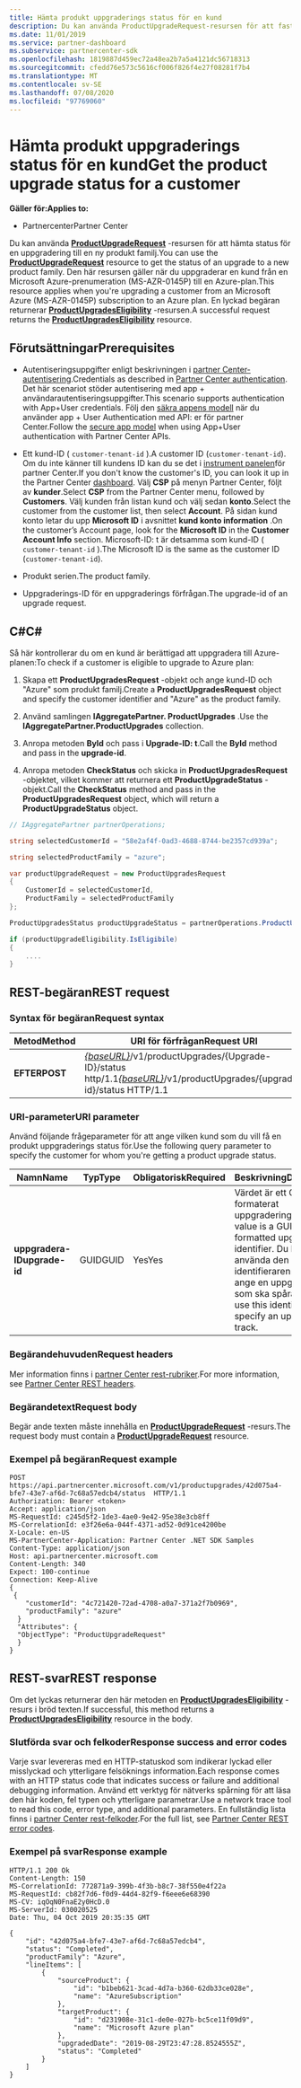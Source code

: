 ```yaml
---
title: Hämta produkt uppgraderings status för en kund
description: Du kan använda ProductUpgradeRequest-resursen för att fastställa status för en produkt uppgradering för en kund till en ny produkt familj, till exempel från en Microsoft Azure-prenumeration (MS-AZR-0145P) till en Azure-plan.
ms.date: 11/01/2019
ms.service: partner-dashboard
ms.subservice: partnercenter-sdk
ms.openlocfilehash: 1819887d459ec72a48ea2b7a5a4121dc56718313
ms.sourcegitcommit: cfedd76e573c5616cf006f826f4e27f08281f7b4
ms.translationtype: MT
ms.contentlocale: sv-SE
ms.lasthandoff: 07/08/2020
ms.locfileid: "97769060"
---
```

# <a name="get-the-product-upgrade-status-for-a-customer"></a><span data-ttu-id="f2478-103">Hämta produkt uppgraderings status för en kund</span><span class="sxs-lookup"><span data-stu-id="f2478-103">Get the product upgrade status for a customer</span></span>

<span data-ttu-id="f2478-104">**Gäller för:**</span><span class="sxs-lookup"><span data-stu-id="f2478-104">**Applies to:**</span></span>

- <span data-ttu-id="f2478-105">Partnercenter</span><span class="sxs-lookup"><span data-stu-id="f2478-105">Partner Center</span></span>

<span data-ttu-id="f2478-106">Du kan använda [**ProductUpgradeRequest**](product-upgrade-resources.md#productupgraderequest) -resursen för att hämta status för en uppgradering till en ny produkt familj.</span><span class="sxs-lookup"><span data-stu-id="f2478-106">You can use the [**ProductUpgradeRequest**](product-upgrade-resources.md#productupgraderequest) resource to get the status of an upgrade to a new product family.</span></span> <span data-ttu-id="f2478-107">Den här resursen gäller när du uppgraderar en kund från en Microsoft Azure-prenumeration (MS-AZR-0145P) till en Azure-plan.</span><span class="sxs-lookup"><span data-stu-id="f2478-107">This resource applies when you're upgrading a customer from an Microsoft Azure (MS-AZR-0145P) subscription to an Azure plan.</span></span> <span data-ttu-id="f2478-108">En lyckad begäran returnerar [**ProductUpgradesEligibility**](product-upgrade-resources.md#productupgradeseligibility) -resursen.</span><span class="sxs-lookup"><span data-stu-id="f2478-108">A successful request returns the [**ProductUpgradesEligibility**](product-upgrade-resources.md#productupgradeseligibility) resource.</span></span>

## <a name="prerequisites"></a><span data-ttu-id="f2478-109">Förutsättningar</span><span class="sxs-lookup"><span data-stu-id="f2478-109">Prerequisites</span></span>

- <span data-ttu-id="f2478-110">Autentiseringsuppgifter enligt beskrivningen i [partner Center-autentisering](partner-center-authentication.md).</span><span class="sxs-lookup"><span data-stu-id="f2478-110">Credentials as described in [Partner Center authentication](partner-center-authentication.md).</span></span> <span data-ttu-id="f2478-111">Det här scenariot stöder autentisering med app + användarautentiseringsuppgifter.</span><span class="sxs-lookup"><span data-stu-id="f2478-111">This scenario supports authentication with App+User credentials.</span></span> <span data-ttu-id="f2478-112">Följ den [säkra appens modell](enable-secure-app-model.md) när du använder app + User Authentication med API: er för partner Center.</span><span class="sxs-lookup"><span data-stu-id="f2478-112">Follow the [secure app model](enable-secure-app-model.md) when using App+User authentication with Partner Center APIs.</span></span>

- <span data-ttu-id="f2478-113">Ett kund-ID ( `customer-tenant-id` ).</span><span class="sxs-lookup"><span data-stu-id="f2478-113">A customer ID (`customer-tenant-id`).</span></span> <span data-ttu-id="f2478-114">Om du inte känner till kundens ID kan du se det i [instrument panelen](https://partner.microsoft.com/dashboard)för partner Center.</span><span class="sxs-lookup"><span data-stu-id="f2478-114">If you don't know the customer's ID, you can look it up in the Partner Center [dashboard](https://partner.microsoft.com/dashboard).</span></span> <span data-ttu-id="f2478-115">Välj **CSP** på menyn Partner Center, följt av **kunder**.</span><span class="sxs-lookup"><span data-stu-id="f2478-115">Select **CSP** from the Partner Center menu, followed by **Customers**.</span></span> <span data-ttu-id="f2478-116">Välj kunden från listan kund och välj sedan **konto**.</span><span class="sxs-lookup"><span data-stu-id="f2478-116">Select the customer from the customer list, then select **Account**.</span></span> <span data-ttu-id="f2478-117">På sidan kund konto letar du upp **Microsoft ID** i avsnittet **kund konto information** .</span><span class="sxs-lookup"><span data-stu-id="f2478-117">On the customer’s Account page, look for the **Microsoft ID** in the **Customer Account Info** section.</span></span> <span data-ttu-id="f2478-118">Microsoft-ID: t är detsamma som kund-ID ( `customer-tenant-id` ).</span><span class="sxs-lookup"><span data-stu-id="f2478-118">The Microsoft ID is the same as the customer ID  (`customer-tenant-id`).</span></span>

- <span data-ttu-id="f2478-119">Produkt serien.</span><span class="sxs-lookup"><span data-stu-id="f2478-119">The product family.</span></span>

- <span data-ttu-id="f2478-120">Uppgraderings-ID för en uppgraderings förfrågan.</span><span class="sxs-lookup"><span data-stu-id="f2478-120">The upgrade-id of an upgrade request.</span></span>

## <a name="c"></a><span data-ttu-id="f2478-121">C\#</span><span class="sxs-lookup"><span data-stu-id="f2478-121">C\#</span></span>

<span data-ttu-id="f2478-122">Så här kontrollerar du om en kund är berättigad att uppgradera till Azure-planen:</span><span class="sxs-lookup"><span data-stu-id="f2478-122">To check if a customer is eligible to upgrade to Azure plan:</span></span>

1. <span data-ttu-id="f2478-123">Skapa ett **ProductUpgradesRequest** -objekt och ange kund-ID och "Azure" som produkt familj.</span><span class="sxs-lookup"><span data-stu-id="f2478-123">Create a **ProductUpgradesRequest** object and specify the customer identifier and "Azure" as the product family.</span></span>

2. <span data-ttu-id="f2478-124">Använd samlingen **IAggregatePartner. ProductUpgrades** .</span><span class="sxs-lookup"><span data-stu-id="f2478-124">Use the **IAggregatePartner.ProductUpgrades** collection.</span></span>

3. <span data-ttu-id="f2478-125">Anropa metoden **ById** och pass i **Upgrade-ID: t**.</span><span class="sxs-lookup"><span data-stu-id="f2478-125">Call the **ById** method and pass in the **upgrade-id**.</span></span>

4. <span data-ttu-id="f2478-126">Anropa metoden **CheckStatus** och skicka in **ProductUpgradesRequest** -objektet, vilket kommer att returnera ett **ProductUpgradeStatus** -objekt.</span><span class="sxs-lookup"><span data-stu-id="f2478-126">Call the **CheckStatus** method and pass in the **ProductUpgradesRequest** object, which will return a **ProductUpgradeStatus** object.</span></span>

```csharp
// IAggregatePartner partnerOperations;

string selectedCustomerId = "58e2af4f-0ad3-4688-8744-be2357cd939a";

string selectedProductFamily = "azure";

var productUpgradeRequest = new ProductUpgradesRequest
{
    CustomerId = selectedCustomerId,
    ProductFamily = selectedProductFamily
};

ProductUpgradesStatus productUpgradeStatus = partnerOperations.ProductUpgrades.ById(selectedUpgradeId).CheckStatus(productUpgradeRequest);

if (productUpgradeEligibility.IsEligibile)
{
    ....
}

```

## <a name="rest-request"></a><span data-ttu-id="f2478-127">REST-begäran</span><span class="sxs-lookup"><span data-stu-id="f2478-127">REST request</span></span>

### <a name="request-syntax"></a><span data-ttu-id="f2478-128">Syntax för begäran</span><span class="sxs-lookup"><span data-stu-id="f2478-128">Request syntax</span></span>

| <span data-ttu-id="f2478-129">Metod</span><span class="sxs-lookup"><span data-stu-id="f2478-129">Method</span></span>   | <span data-ttu-id="f2478-130">URI för förfrågan</span><span class="sxs-lookup"><span data-stu-id="f2478-130">Request URI</span></span> |
|----------|-----------------------------------------------------------------------------------------------|
| <span data-ttu-id="f2478-131">**EFTER**</span><span class="sxs-lookup"><span data-stu-id="f2478-131">**POST**</span></span> | <span data-ttu-id="f2478-132">[*{baseURL}*](partner-center-rest-urls.md)/v1/productUpgrades/{Upgrade-ID}/status http/1.1</span><span class="sxs-lookup"><span data-stu-id="f2478-132">[*{baseURL}*](partner-center-rest-urls.md)/v1/productUpgrades/{upgrade-id}/status HTTP/1.1</span></span> |

### <a name="uri-parameter"></a><span data-ttu-id="f2478-133">URI-parameter</span><span class="sxs-lookup"><span data-stu-id="f2478-133">URI parameter</span></span>

<span data-ttu-id="f2478-134">Använd följande frågeparameter för att ange vilken kund som du vill få en produkt uppgraderings status för.</span><span class="sxs-lookup"><span data-stu-id="f2478-134">Use the following query parameter to specify the customer for whom you're getting a product upgrade status.</span></span>

| <span data-ttu-id="f2478-135">Namn</span><span class="sxs-lookup"><span data-stu-id="f2478-135">Name</span></span>               | <span data-ttu-id="f2478-136">Typ</span><span class="sxs-lookup"><span data-stu-id="f2478-136">Type</span></span> | <span data-ttu-id="f2478-137">Obligatorisk</span><span class="sxs-lookup"><span data-stu-id="f2478-137">Required</span></span> | <span data-ttu-id="f2478-138">Beskrivning</span><span class="sxs-lookup"><span data-stu-id="f2478-138">Description</span></span>                                                                                 |
|--------------------|------|----------|---------------------------------------------------------------------------------------------|
| <span data-ttu-id="f2478-139">**uppgradera-ID**</span><span class="sxs-lookup"><span data-stu-id="f2478-139">**upgrade-id**</span></span> | <span data-ttu-id="f2478-140">GUID</span><span class="sxs-lookup"><span data-stu-id="f2478-140">GUID</span></span> | <span data-ttu-id="f2478-141">Yes</span><span class="sxs-lookup"><span data-stu-id="f2478-141">Yes</span></span> | <span data-ttu-id="f2478-142">Värdet är ett GUID-formaterat uppgraderings-ID.</span><span class="sxs-lookup"><span data-stu-id="f2478-142">The value is a GUID-formatted upgrade identifier.</span></span> <span data-ttu-id="f2478-143">Du kan använda den här identifieraren för att ange en uppgradering som ska spåras.</span><span class="sxs-lookup"><span data-stu-id="f2478-143">You can use this identifier to specify an upgrade to track.</span></span> |

### <a name="request-headers"></a><span data-ttu-id="f2478-144">Begärandehuvuden</span><span class="sxs-lookup"><span data-stu-id="f2478-144">Request headers</span></span>

<span data-ttu-id="f2478-145">Mer information finns i [partner Center rest-rubriker](headers.md).</span><span class="sxs-lookup"><span data-stu-id="f2478-145">For more information, see [Partner Center REST headers](headers.md).</span></span>

### <a name="request-body"></a><span data-ttu-id="f2478-146">Begärandetext</span><span class="sxs-lookup"><span data-stu-id="f2478-146">Request body</span></span>

<span data-ttu-id="f2478-147">Begär ande texten måste innehålla en [**ProductUpgradeRequest**](product-upgrade-resources.md#productupgraderequest) -resurs.</span><span class="sxs-lookup"><span data-stu-id="f2478-147">The request body must contain a [**ProductUpgradeRequest**](product-upgrade-resources.md#productupgraderequest) resource.</span></span>

### <a name="request-example"></a><span data-ttu-id="f2478-148">Exempel på begäran</span><span class="sxs-lookup"><span data-stu-id="f2478-148">Request example</span></span>

```http
POST https://api.partnercenter.microsoft.com/v1/productupgrades/42d075a4-bfe7-43e7-af6d-7c68a57edcb4/status  HTTP/1.1
Authorization: Bearer <token>
Accept: application/json
MS-RequestId: c245d5f2-1de3-4ae0-9e42-95e38e3cb8ff
MS-CorrelationId: e3f26e6a-044f-4371-ad52-0d91ce4200be
X-Locale: en-US
MS-PartnerCenter-Application: Partner Center .NET SDK Samples
Content-Type: application/json
Host: api.partnercenter.microsoft.com
Content-Length: 340
Expect: 100-continue
Connection: Keep-Alive
{
 {
    "customerId": "4c721420-72ad-4708-a0a7-371a2f7b0969",
    "productFamily": "azure"
  }
  "Attributes": {
  "ObjectType": "ProductUpgradeRequest"
  }
}
```

## <a name="rest-response"></a><span data-ttu-id="f2478-149">REST-svar</span><span class="sxs-lookup"><span data-stu-id="f2478-149">REST response</span></span>

<span data-ttu-id="f2478-150">Om det lyckas returnerar den här metoden en [**ProductUpgradesEligibility**](product-upgrade-resources.md#productupgradeseligibility) -resurs i bröd texten.</span><span class="sxs-lookup"><span data-stu-id="f2478-150">If successful, this method returns a [**ProductUpgradesEligibility**](product-upgrade-resources.md#productupgradeseligibility) resource in the body.</span></span>

### <a name="response-success-and-error-codes"></a><span data-ttu-id="f2478-151">Slutförda svar och felkoder</span><span class="sxs-lookup"><span data-stu-id="f2478-151">Response success and error codes</span></span>

<span data-ttu-id="f2478-152">Varje svar levereras med en HTTP-statuskod som indikerar lyckad eller misslyckad och ytterligare felsöknings information.</span><span class="sxs-lookup"><span data-stu-id="f2478-152">Each response comes with an HTTP status code that indicates success or failure and additional debugging information.</span></span> <span data-ttu-id="f2478-153">Använd ett verktyg för nätverks spårning för att läsa den här koden, fel typen och ytterligare parametrar.</span><span class="sxs-lookup"><span data-stu-id="f2478-153">Use a network trace tool to read this code, error type, and additional parameters.</span></span> <span data-ttu-id="f2478-154">En fullständig lista finns i [partner Center rest-felkoder](error-codes.md).</span><span class="sxs-lookup"><span data-stu-id="f2478-154">For the full list, see [Partner Center REST error codes](error-codes.md).</span></span>

### <a name="response-example"></a><span data-ttu-id="f2478-155">Exempel på svar</span><span class="sxs-lookup"><span data-stu-id="f2478-155">Response example</span></span>

```http
HTTP/1.1 200 Ok
Content-Length: 150
MS-CorrelationId: 772871a9-399b-4f3b-b8c7-38f550e4f22a
MS-RequestId: cb82f7d6-f0d9-44d4-82f9-f6eee6e68390
MS-CV: iqOqN0FnaE2y0HcD.0
MS-ServerId: 030020525
Date: Thu, 04 Oct 2019 20:35:35 GMT

{
    "id": "42d075a4-bfe7-43e7-af6d-7c68a57edcb4",
    "status": "Completed",
    "productFamily": "Azure",
    "lineItems": [
        {
            "sourceProduct": {
                "id": "b1beb621-3cad-4d7a-b360-62db33ce028e",
                "name": "AzureSubscription"
            },
            "targetProduct": {
                "id": "d231908e-31c1-de0e-027b-bc5ce11f09d9",
                "name": "Microsoft Azure plan"
            },
            "upgradedDate": "2019-08-29T23:47:28.8524555Z",
            "status": "Completed"
        }
    ]
}

```
